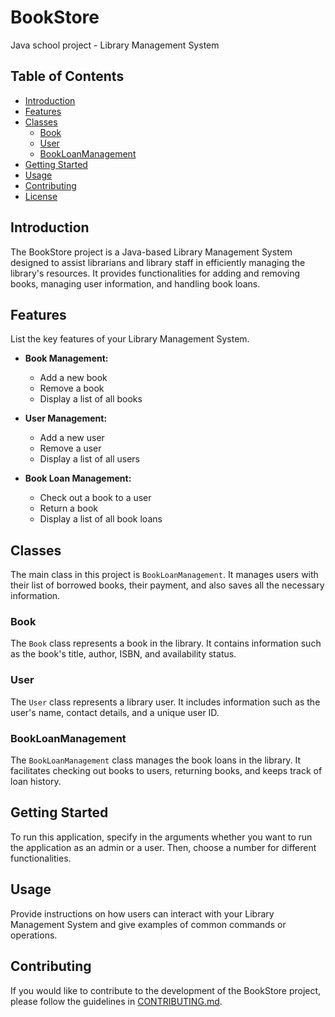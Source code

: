 # BookStore
Java school project - Library Management System

## Table of Contents
- [Introduction](#introduction)
- [Features](#features)
- [Classes](#classes)
  - [Book](#book)
  - [User](#user)
  - [BookLoanManagement](#bookloanmanagement)
- [Getting Started](#getting-started)
- [Usage](#usage)
- [Contributing](#contributing)
- [License](#license)

## Introduction

The BookStore project is a Java-based Library Management System designed to assist librarians and library staff in efficiently managing the library's resources. It provides functionalities for adding and removing books, managing user information, and handling book loans.

## Features

List the key features of your Library Management System.

- **Book Management:**
  - Add a new book
  - Remove a book
  - Display a list of all books

- **User Management:**
  - Add a new user
  - Remove a user
  - Display a list of all users

- **Book Loan Management:**
  - Check out a book to a user
  - Return a book
  - Display a list of all book loans

## Classes

The main class in this project is `BookLoanManagement`. It manages users with their list of borrowed books, their payment, and also saves all the necessary information.

### Book

The `Book` class represents a book in the library. It contains information such as the book's title, author, ISBN, and availability status.

### User

The `User` class represents a library user. It includes information such as the user's name, contact details, and a unique user ID.

### BookLoanManagement

The `BookLoanManagement` class manages the book loans in the library. It facilitates checking out books to users, returning books, and keeps track of loan history.

## Getting Started

To run this application, specify in the arguments whether you want to run the application as an admin or a user. Then, choose a number for different functionalities.

## Usage

Provide instructions on how users can interact with your Library Management System and give examples of common commands or operations.

## Contributing

If you would like to contribute to the development of the BookStore project, please follow the guidelines in [CONTRIBUTING.md](CONTRIBUTING.md).
